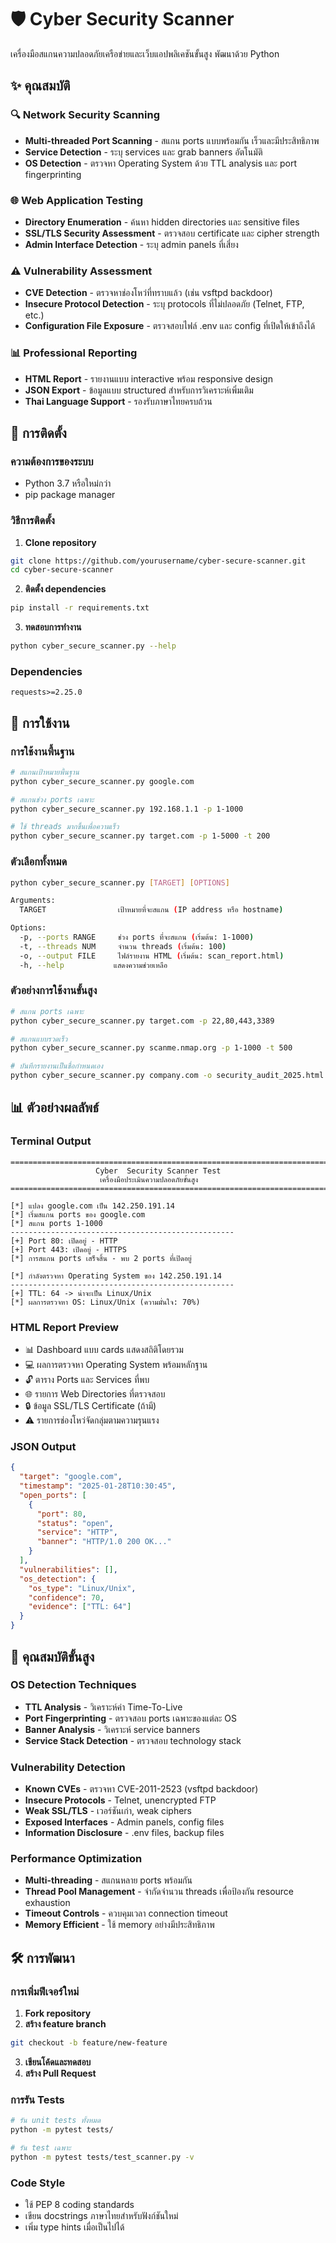 # 🛡️ Cyber Security Scanner

เครื่องมือสแกนความปลอดภัยเครือข่ายและเว็บแอปพลิเคชันขั้นสูง พัฒนาด้วย Python 

## ✨ คุณสมบัติ

### 🔍 Network Security Scanning
- **Multi-threaded Port Scanning** - สแกน ports แบบพร้อมกัน เร็วและมีประสิทธิภาพ
- **Service Detection** - ระบุ services และ grab banners อัตโนมัติ
- **OS Detection** - ตรวจหา Operating System ด้วย TTL analysis และ port fingerprinting

### 🌐 Web Application Testing
- **Directory Enumeration** - ค้นหา hidden directories และ sensitive files
- **SSL/TLS Security Assessment** - ตรวจสอบ certificate และ cipher strength
- **Admin Interface Detection** - ระบุ admin panels ที่เสี่ยง

### ⚠️ Vulnerability Assessment
- **CVE Detection** - ตรวจหาช่องโหว่ที่ทราบแล้ว (เช่น vsftpd backdoor)
- **Insecure Protocol Detection** - ระบุ protocols ที่ไม่ปลอดภัย (Telnet, FTP, etc.)
- **Configuration File Exposure** - ตรวจสอบไฟล์ .env และ config ที่เปิดให้เข้าถึงได้

### 📊 Professional Reporting
- **HTML Report** - รายงานแบบ interactive พร้อม responsive design
- **JSON Export** - ข้อมูลแบบ structured สำหรับการวิเคราะห์เพิ่มเติม
- **Thai Language Support** - รองรับภาษาไทยครบถ้วน

## 🚀 การติดตั้ง

### ความต้องการของระบบ
- Python 3.7 หรือใหม่กว่า
- pip package manager

### วิธีการติดตั้ง

1. **Clone repository**
```bash
git clone https://github.com/yourusername/cyber-secure-scanner.git
cd cyber-secure-scanner
```

2. **ติดตั้ง dependencies**
```bash
pip install -r requirements.txt
```

3. **ทดสอบการทำงาน**
```bash
python cyber_secure_scanner.py --help
```

### Dependencies
```
requests>=2.25.0
```

## 📖 การใช้งาน

### การใช้งานพื้นฐาน

```bash
# สแกนเป้าหมายพื้นฐาน
python cyber_secure_scanner.py google.com

# สแกนช่วง ports เฉพาะ
python cyber_secure_scanner.py 192.168.1.1 -p 1-1000

# ใช้ threads มากขึ้นเพื่อความเร็ว
python cyber_secure_scanner.py target.com -p 1-5000 -t 200
```

### ตัวเลือกทั้งหมด

```bash
python cyber_secure_scanner.py [TARGET] [OPTIONS]

Arguments:
  TARGET                เป้าหมายที่จะสแกน (IP address หรือ hostname)

Options:
  -p, --ports RANGE     ช่วง ports ที่จะสแกน (เริ่มต้น: 1-1000)
  -t, --threads NUM     จำนวน threads (เริ่มต้น: 100)
  -o, --output FILE     ไฟล์รายงาน HTML (เริ่มต้น: scan_report.html)
  -h, --help           แสดงความช่วยเหลือ
```

### ตัวอย่างการใช้งานขั้นสูง

```bash
# สแกน ports เฉพาะ
python cyber_secure_scanner.py target.com -p 22,80,443,3389

# สแกนแบบรวดเร็ว
python cyber_secure_scanner.py scanme.nmap.org -p 1-1000 -t 500

# บันทึกรายงานเป็นชื่อกำหนดเอง
python cyber_secure_scanner.py company.com -o security_audit_2025.html
```

## 📊 ตัวอย่างผลลัพธ์

### Terminal Output
```
========================================================================
                   Cyber  Security Scanner Test                   
                    เครื่องมือประเมินความปลอดภัยขั้นสูง                           
========================================================================

[*] แปลง google.com เป็น 142.250.191.14
[*] เริ่มสแกน ports ของ google.com
[*] สแกน ports 1-1000
--------------------------------------------------
[+] Port 80: เปิดอยู่ - HTTP
[+] Port 443: เปิดอยู่ - HTTPS
[*] การสแกน ports เสร็จสิ้น - พบ 2 ports ที่เปิดอยู่

[*] กำลังตรวจหา Operating System ของ 142.250.191.14
--------------------------------------------------
[+] TTL: 64 -> น่าจะเป็น Linux/Unix
[*] ผลการตรวจหา OS: Linux/Unix (ความมั่นใจ: 70%)
```

### HTML Report Preview
- 📊 Dashboard แบบ cards แสดงสถิติโดยรวม
- 💻 ผลการตรวจหา Operating System พร้อมหลักฐาน
- 🔓 ตาราง Ports และ Services ที่พบ
- 🌐 รายการ Web Directories ที่ตรวจสอบ
- 🔒 ข้อมูล SSL/TLS Certificate (ถ้ามี)
- ⚠️ รายการช่องโหว่จัดกลุ่มตามความรุนแรง

### JSON Output
```json
{
  "target": "google.com",
  "timestamp": "2025-01-28T10:30:45",
  "open_ports": [
    {
      "port": 80,
      "status": "open",
      "service": "HTTP",
      "banner": "HTTP/1.0 200 OK..."
    }
  ],
  "vulnerabilities": [],
  "os_detection": {
    "os_type": "Linux/Unix",
    "confidence": 70,
    "evidence": ["TTL: 64"]
  }
}
```

## 🔧 คุณสมบัติขั้นสูง

### OS Detection Techniques
- **TTL Analysis** - วิเคราะห์ค่า Time-To-Live
- **Port Fingerprinting** - ตรวจสอบ ports เฉพาะของแต่ละ OS
- **Banner Analysis** - วิเคราะห์ service banners
- **Service Stack Detection** - ตรวจสอบ technology stack

### Vulnerability Detection
- **Known CVEs** - ตรวจหา CVE-2011-2523 (vsftpd backdoor)
- **Insecure Protocols** - Telnet, unencrypted FTP
- **Weak SSL/TLS** - เวอร์ชันเก่า, weak ciphers
- **Exposed Interfaces** - Admin panels, config files
- **Information Disclosure** - .env files, backup files

### Performance Optimization
- **Multi-threading** - สแกนหลาย ports พร้อมกัน
- **Thread Pool Management** - จำกัดจำนวน threads เพื่อป้องกัน resource exhaustion
- **Timeout Controls** - ควบคุมเวลา connection timeout
- **Memory Efficient** - ใช้ memory อย่างมีประสิทธิภาพ


## 🛠️ การพัฒนา

### การเพิ่มฟีเจอร์ใหม่

1. **Fork repository**
2. **สร้าง feature branch**
```bash
git checkout -b feature/new-feature
```
3. **เขียนโค้ดและทดสอบ**
4. **สร้าง Pull Request**

### การรัน Tests
```bash
# รัน unit tests ทั้งหมด
python -m pytest tests/

# รัน test เฉพาะ
python -m pytest tests/test_scanner.py -v
```

### Code Style
- ใช้ PEP 8 coding standards
- เขียน docstrings ภาษาไทยสำหรับฟังก์ชันใหม่
- เพิ่ม type hints เมื่อเป็นไปได้
